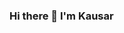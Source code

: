 ### Hi there 👋 I'm Kausar

<!--
**Moshood-Kausar/Moshood-Kausar** is a ✨ _special_ ✨ repository because its `README.md` (this file) appears on your GitHub profile.

     I'm a Mobile Developer and Frontend Web Developer 🤗
     I love Automation❤ and I've worked on several projects using Arduino IDE and Arduino Kits and also worked on numerous WebPages(HTML, CSS and Javascript). I learnt different Programming Languages out of curiosity like Python, C+, Dart😂,but I'm passionate about learning  Flutter at the moment.
     I launched my first Mobile EduTech Application on Playstore recently 😊, which is COETER
- 🔭 I’m currently working on Safe Ride and COETER.
- 🌱 I’m currently learning Flutter and Firebase😊
- 👯 I’m looking to collaborate on ...
- 🤔 I’m looking for help with ...
- 💬 Ask me about ...
- 📫 How to reach me: ...
- 😄 Pronouns: ...
- ⚡ Fun fact: ...
-->
